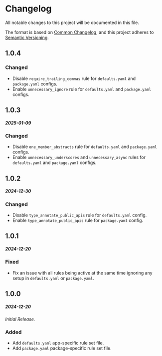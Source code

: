 # Changelog

All notable changes to this project will be documented in this file.

The format is based on [Common Changelog](https://common-changelog.org/), and this project adheres to [Semantic Versioning](https://semver.org/spec/v2.0.0-rc.1.html).

## 1.0.4

### Changed

- Disable `require_trailing_commas` rule for `defaults.yaml` and `package.yaml` configs.
- Enable `unnecessary_ignore` rule for `defaults.yaml` and `package.yaml` configs.

## 1.0.3

##### 2025-01-09

### Changed

- Disable `one_member_abstracts` rule for `defaults.yaml` and `package.yaml` configs.
- Enable `unnecessary_underscores` and `unnecessary_async` rules for `defaults.yaml` and `package.yaml` configs.

## 1.0.2

##### 2024-12-30

### Changed

- Disable `type_annotate_public_apis` rule for `defaults.yaml` config.
- Enable `type_annotate_public_apis` rule for `package.yaml` config.

## 1.0.1

##### 2024-12-20

### Fixed

- Fix an issue with all rules being active at the same time ignoring any setup in `defaults.yaml` or `package.yaml`.

## 1.0.0

##### 2024-12-20

_Initial Release._

### Added

-   Add `defaults.yaml` app-specific rule set file.
-   Add `package.yaml` package-specific rule set file.